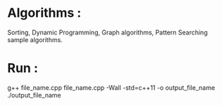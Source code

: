 # Algorithms :

Sorting, Dynamic Programming, Graph algorithms, Pattern Searching sample algorithms.

# Run :
g++ file_name.cpp file_name.cpp -Wall -std=c++11 -o output_file_name
./output_file_name
